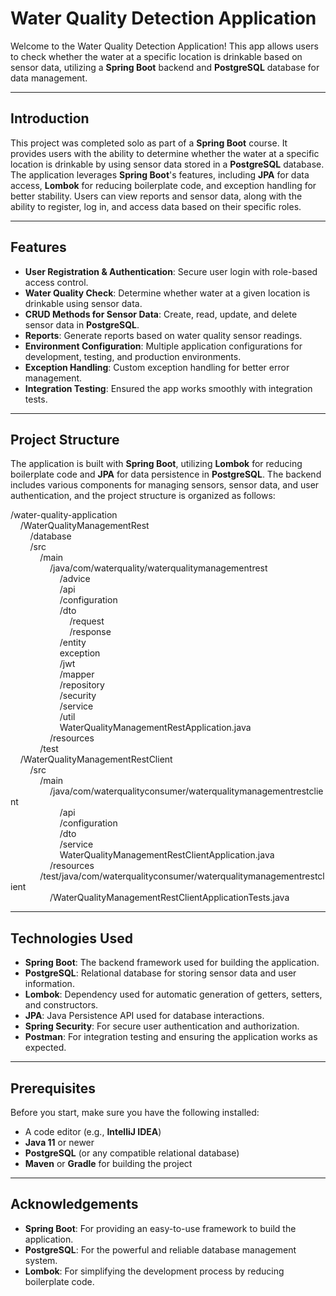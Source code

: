 # Water Quality Detection Application

Welcome to the Water Quality Detection Application! This app allows users to check whether the water at a specific location is drinkable based on sensor data, utilizing a **Spring Boot** backend and **PostgreSQL** database for data management.

---

## Introduction
This project was completed solo as part of a **Spring Boot** course. It provides users with the ability to determine whether the water at a specific location is drinkable by using sensor data stored in a **PostgreSQL** database. The application leverages **Spring Boot**'s features, including **JPA** for data access, **Lombok** for reducing boilerplate code, and exception handling for better stability. Users can view reports and sensor data, along with the ability to register, log in, and access data based on their specific roles.

---

## Features

- **User Registration & Authentication**: Secure user login with role-based access control.
- **Water Quality Check**: Determine whether water at a given location is drinkable using sensor data.
- **CRUD Methods for Sensor Data**: Create, read, update, and delete sensor data in **PostgreSQL**.
- **Reports**: Generate reports based on water quality sensor readings.
- **Environment Configuration**: Multiple application configurations for development, testing, and production environments.
- **Exception Handling**: Custom exception handling for better error management.
- **Integration Testing**: Ensured the app works smoothly with integration tests.

---

## Project Structure

The application is built with **Spring Boot**, utilizing **Lombok** for reducing boilerplate code and **JPA** for data persistence in **PostgreSQL**. The backend includes various components for managing sensors, sensor data, and user authentication, and the project structure is organized as follows:

/water-quality-application <br>
&nbsp;&nbsp;&nbsp;&nbsp;/WaterQualityManagementRest <br>
&nbsp;&nbsp;&nbsp;&nbsp;&nbsp;&nbsp;&nbsp;&nbsp;/database <br>
&nbsp;&nbsp;&nbsp;&nbsp;&nbsp;&nbsp;&nbsp;&nbsp;/src <br>
&nbsp;&nbsp;&nbsp;&nbsp;&nbsp;&nbsp;&nbsp;&nbsp;&nbsp;&nbsp;&nbsp;&nbsp;/main <br>
&nbsp;&nbsp;&nbsp;&nbsp;&nbsp;&nbsp;&nbsp;&nbsp;&nbsp;&nbsp;&nbsp;&nbsp;&nbsp;&nbsp;&nbsp;&nbsp;/java/com/waterquality/waterqualitymanagementrest <br>
&nbsp;&nbsp;&nbsp;&nbsp;&nbsp;&nbsp;&nbsp;&nbsp;&nbsp;&nbsp;&nbsp;&nbsp;&nbsp;&nbsp;&nbsp;&nbsp;&nbsp;&nbsp;&nbsp;&nbsp;/advice <br>
&nbsp;&nbsp;&nbsp;&nbsp;&nbsp;&nbsp;&nbsp;&nbsp;&nbsp;&nbsp;&nbsp;&nbsp;&nbsp;&nbsp;&nbsp;&nbsp;&nbsp;&nbsp;&nbsp;&nbsp;/api <br>
&nbsp;&nbsp;&nbsp;&nbsp;&nbsp;&nbsp;&nbsp;&nbsp;&nbsp;&nbsp;&nbsp;&nbsp;&nbsp;&nbsp;&nbsp;&nbsp;&nbsp;&nbsp;&nbsp;&nbsp;/configuration <br>
&nbsp;&nbsp;&nbsp;&nbsp;&nbsp;&nbsp;&nbsp;&nbsp;&nbsp;&nbsp;&nbsp;&nbsp;&nbsp;&nbsp;&nbsp;&nbsp;&nbsp;&nbsp;&nbsp;&nbsp;/dto <br>
&nbsp;&nbsp;&nbsp;&nbsp;&nbsp;&nbsp;&nbsp;&nbsp;&nbsp;&nbsp;&nbsp;&nbsp;&nbsp;&nbsp;&nbsp;&nbsp;&nbsp;&nbsp;&nbsp;&nbsp;&nbsp;&nbsp;&nbsp;&nbsp;/request <br>
&nbsp;&nbsp;&nbsp;&nbsp;&nbsp;&nbsp;&nbsp;&nbsp;&nbsp;&nbsp;&nbsp;&nbsp;&nbsp;&nbsp;&nbsp;&nbsp;&nbsp;&nbsp;&nbsp;&nbsp;&nbsp;&nbsp;&nbsp;&nbsp;/response <br>
&nbsp;&nbsp;&nbsp;&nbsp;&nbsp;&nbsp;&nbsp;&nbsp;&nbsp;&nbsp;&nbsp;&nbsp;&nbsp;&nbsp;&nbsp;&nbsp;&nbsp;&nbsp;&nbsp;&nbsp;/entity <br>
&nbsp;&nbsp;&nbsp;&nbsp;&nbsp;&nbsp;&nbsp;&nbsp;&nbsp;&nbsp;&nbsp;&nbsp;&nbsp;&nbsp;&nbsp;&nbsp;&nbsp;&nbsp;&nbsp;&nbsp;exception <br>
&nbsp;&nbsp;&nbsp;&nbsp;&nbsp;&nbsp;&nbsp;&nbsp;&nbsp;&nbsp;&nbsp;&nbsp;&nbsp;&nbsp;&nbsp;&nbsp;&nbsp;&nbsp;&nbsp;&nbsp;/jwt <br>
&nbsp;&nbsp;&nbsp;&nbsp;&nbsp;&nbsp;&nbsp;&nbsp;&nbsp;&nbsp;&nbsp;&nbsp;&nbsp;&nbsp;&nbsp;&nbsp;&nbsp;&nbsp;&nbsp;&nbsp;/mapper <br>
&nbsp;&nbsp;&nbsp;&nbsp;&nbsp;&nbsp;&nbsp;&nbsp;&nbsp;&nbsp;&nbsp;&nbsp;&nbsp;&nbsp;&nbsp;&nbsp;&nbsp;&nbsp;&nbsp;&nbsp;/repository <br>
&nbsp;&nbsp;&nbsp;&nbsp;&nbsp;&nbsp;&nbsp;&nbsp;&nbsp;&nbsp;&nbsp;&nbsp;&nbsp;&nbsp;&nbsp;&nbsp;&nbsp;&nbsp;&nbsp;&nbsp;/security <br>
&nbsp;&nbsp;&nbsp;&nbsp;&nbsp;&nbsp;&nbsp;&nbsp;&nbsp;&nbsp;&nbsp;&nbsp;&nbsp;&nbsp;&nbsp;&nbsp;&nbsp;&nbsp;&nbsp;&nbsp;/service <br>
&nbsp;&nbsp;&nbsp;&nbsp;&nbsp;&nbsp;&nbsp;&nbsp;&nbsp;&nbsp;&nbsp;&nbsp;&nbsp;&nbsp;&nbsp;&nbsp;&nbsp;&nbsp;&nbsp;&nbsp;/util <br>
&nbsp;&nbsp;&nbsp;&nbsp;&nbsp;&nbsp;&nbsp;&nbsp;&nbsp;&nbsp;&nbsp;&nbsp;&nbsp;&nbsp;&nbsp;&nbsp;&nbsp;&nbsp;&nbsp;&nbsp;WaterQualityManagementRestApplication.java <br>
&nbsp;&nbsp;&nbsp;&nbsp;&nbsp;&nbsp;&nbsp;&nbsp;&nbsp;&nbsp;&nbsp;&nbsp;&nbsp;&nbsp;&nbsp;&nbsp;/resources <br>
&nbsp;&nbsp;&nbsp;&nbsp;&nbsp;&nbsp;&nbsp;&nbsp;&nbsp;&nbsp;&nbsp;&nbsp;/test <br>
&nbsp;&nbsp;&nbsp;&nbsp;/WaterQualityManagementRestClient <br>
&nbsp;&nbsp;&nbsp;&nbsp;&nbsp;&nbsp;&nbsp;&nbsp;/src <br>
&nbsp;&nbsp;&nbsp;&nbsp;&nbsp;&nbsp;&nbsp;&nbsp;&nbsp;&nbsp;&nbsp;&nbsp;/main <br>
&nbsp;&nbsp;&nbsp;&nbsp;&nbsp;&nbsp;&nbsp;&nbsp;&nbsp;&nbsp;&nbsp;&nbsp;&nbsp;&nbsp;&nbsp;&nbsp;/java/com/waterqualityconsumer/waterqualitymanagementrestclient <br>
&nbsp;&nbsp;&nbsp;&nbsp;&nbsp;&nbsp;&nbsp;&nbsp;&nbsp;&nbsp;&nbsp;&nbsp;&nbsp;&nbsp;&nbsp;&nbsp;&nbsp;&nbsp;&nbsp;&nbsp;/api <br>
&nbsp;&nbsp;&nbsp;&nbsp;&nbsp;&nbsp;&nbsp;&nbsp;&nbsp;&nbsp;&nbsp;&nbsp;&nbsp;&nbsp;&nbsp;&nbsp;&nbsp;&nbsp;&nbsp;&nbsp;/configuration <br>
&nbsp;&nbsp;&nbsp;&nbsp;&nbsp;&nbsp;&nbsp;&nbsp;&nbsp;&nbsp;&nbsp;&nbsp;&nbsp;&nbsp;&nbsp;&nbsp;&nbsp;&nbsp;&nbsp;&nbsp;/dto <br>
&nbsp;&nbsp;&nbsp;&nbsp;&nbsp;&nbsp;&nbsp;&nbsp;&nbsp;&nbsp;&nbsp;&nbsp;&nbsp;&nbsp;&nbsp;&nbsp;&nbsp;&nbsp;&nbsp;&nbsp;/service <br>
&nbsp;&nbsp;&nbsp;&nbsp;&nbsp;&nbsp;&nbsp;&nbsp;&nbsp;&nbsp;&nbsp;&nbsp;&nbsp;&nbsp;&nbsp;&nbsp;&nbsp;&nbsp;&nbsp;&nbsp;WaterQualityManagementRestClientApplication.java <br>
&nbsp;&nbsp;&nbsp;&nbsp;&nbsp;&nbsp;&nbsp;&nbsp;&nbsp;&nbsp;&nbsp;&nbsp;&nbsp;&nbsp;&nbsp;&nbsp;/resources <br>
&nbsp;&nbsp;&nbsp;&nbsp;&nbsp;&nbsp;&nbsp;&nbsp;&nbsp;&nbsp;&nbsp;&nbsp;/test/java/com/waterqualityconsumer/waterqualitymanagementrestclient <br>
&nbsp;&nbsp;&nbsp;&nbsp;&nbsp;&nbsp;&nbsp;&nbsp;&nbsp;&nbsp;&nbsp;&nbsp;&nbsp;&nbsp;&nbsp;&nbsp;/WaterQualityManagementRestClientApplicationTests.java <br>

---

## Technologies Used

- **Spring Boot**: The backend framework used for building the application.
- **PostgreSQL**: Relational database for storing sensor data and user information.
- **Lombok**: Dependency used for automatic generation of getters, setters, and constructors.
- **JPA**: Java Persistence API used for database interactions.
- **Spring Security**: For secure user authentication and authorization.
- **Postman**: For integration testing and ensuring the application works as expected.

---

## Prerequisites
Before you start, make sure you have the following installed:

- A code editor (e.g., **IntelliJ IDEA**)
- **Java 11** or newer
- **PostgreSQL** (or any compatible relational database)
- **Maven** or **Gradle** for building the project

---

## Acknowledgements

- **Spring Boot**: For providing an easy-to-use framework to build the application.
- **PostgreSQL**: For the powerful and reliable database management system.
- **Lombok**: For simplifying the development process by reducing boilerplate code.
